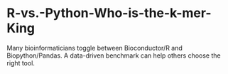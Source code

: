 # R-vs.-Python-Who-is-the-k-mer-King
Many bioinformaticians toggle between Bioconductor/R and Biopython/Pandas. A data-driven benchmark can help others choose the right tool.
